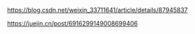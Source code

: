 <!-- newCheckbox文档 -->
https://blog.csdn.net/weixin_33711641/article/details/87945837


https://juejin.cn/post/6916299149008699406

